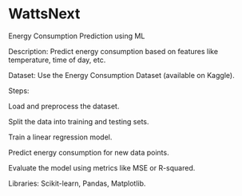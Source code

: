 # WattsNext
Energy Consumption Prediction using ML

Description: Predict energy consumption based on features like temperature, time of day, etc.

Dataset: Use the Energy Consumption Dataset (available on Kaggle).

Steps:

Load and preprocess the dataset.

Split the data into training and testing sets.

Train a linear regression model.

Predict energy consumption for new data points.

Evaluate the model using metrics like MSE or R-squared.

Libraries: Scikit-learn, Pandas, Matplotlib.

